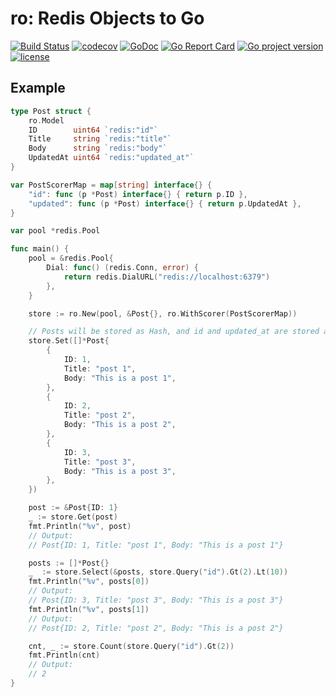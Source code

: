 # ro: Redis Objects to Go
[![Build Status](https://travis-ci.org/izumin5210/ro.svg?branch=master)](https://travis-ci.org/izumin5210/ro)
[![codecov](https://codecov.io/gh/izumin5210/ro/branch/master/graph/badge.svg)](https://codecov.io/gh/izumin5210/ro)
[![GoDoc](https://godoc.org/github.com/izumin5210/ro?status.svg)](https://godoc.org/github.com/izumin5210/ro)
[![Go Report Card](https://goreportcard.com/badge/github.com/izumin5210/ro)](https://goreportcard.com/report/github.com/izumin5210/ro)
[![Go project version](https://badge.fury.io/go/github.com%2Fizumin5210%2Fro.svg)](https://badge.fury.io/go/github.com%2Fizumin5210%2Fro)
[![license](https://img.shields.io/github/license/izumin5210/ro.svg)](./LICENSE)

## Example

```go
type Post struct {
	ro.Model
	ID        uint64 `redis:"id"`
	Title     string `redis:"title"`
	Body      string `redis:"body"`
	UpdatedAt uint64 `redis:"updated_at"`
}

var PostScorerMap = map[string] interface{} {
	"id": func (p *Post) interface{} { return p.ID },
	"updated": func (p *Post) interface{} { return p.UpdatedAt },
}

var pool *redis.Pool

func main() {
	pool = &redis.Pool{
		Dial: func() (redis.Conn, error) {
			return redis.DialURL("redis://localhost:6379")
		},
	}

	store := ro.New(pool, &Post{}, ro.WithScorer(PostScorerMap))

	// Posts will be stored as Hash, and id and updated_at are stored as OrderedSet
	store.Set([]*Post{
		{
			ID: 1,
			Title: "post 1",
			Body: "This is a post 1",
		},
		{
			ID: 2,
			Title: "post 2",
			Body: "This is a post 2",
		},
		{
			ID: 3,
			Title: "post 3",
			Body: "This is a post 3",
		},
	})

	post := &Post{ID: 1}
	_ := store.Get(post)
	fmt.Println("%v", post)
	// Output:
	// Post{ID: 1, Title: "post 1", Body: "This is a post 1"}

	posts := []*Post{}
	_  := store.Select(&posts, store.Query("id").Gt(2).Lt(10))
	fmt.Println("%v", posts[0])
	// Output:
	// Post{ID: 3, Title: "post 3", Body: "This is a post 3"}
	fmt.Println("%v", posts[1])
	// Output:
	// Post{ID: 2, Title: "post 2", Body: "This is a post 2"}

	cnt, _ := store.Count(store.Query("id").Gt(2))
	fmt.Println(cnt)
	// Output:
	// 2
}
```

